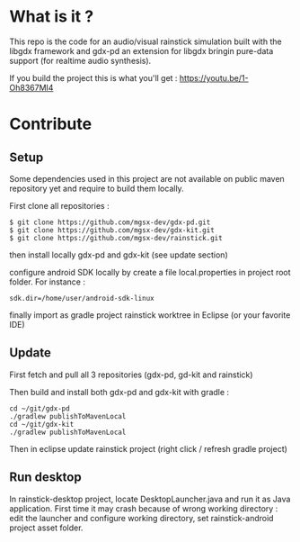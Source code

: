 # What is it ?

This repo is the code for an audio/visual rainstick simulation built with the libgdx framework and gdx-pd an extension for libgdx bringin pure-data support (for realtime audio synthesis).

If you build the project this is what you'll get : https://youtu.be/1-Oh8367MI4


# Contribute

## Setup

Some dependencies used in this project are not available on public maven repository yet and require
to build them locally.

First clone all repositories : 

	$ git clone https://github.com/mgsx-dev/gdx-pd.git
	$ git clone https://github.com/mgsx-dev/gdx-kit.git
	$ git clone https://github.com/mgsx-dev/rainstick.git

then install locally gdx-pd and gdx-kit (see update section)

configure android SDK locally by create a file local.properties in project root folder. For instance :

```
sdk.dir=/home/user/android-sdk-linux
```

finally import as gradle project rainstick worktree in Eclipse (or your favorite IDE)

## Update

First fetch and pull all 3 repositories (gdx-pd, gd-kit and rainstick)

Then build and install both gdx-pd and gdx-kit with gradle : 
```
cd ~/git/gdx-pd
./gradlew publishToMavenLocal
cd ~/git/gdx-kit
./gradlew publishToMavenLocal

```

Then in eclipse update rainstick project (right click / refresh gradle project)

## Run desktop

In rainstick-desktop project, locate DesktopLauncher.java and run it as Java application. First time it may
crash because of wrong working directory : edit the launcher and configure working directory, set rainstick-android project asset folder.

